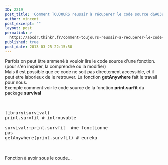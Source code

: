 ```yaml
---
ID: 2219
post_title: 'Comment TOUJOURS reussir à récuperer le code source d&#039;une fonction : getAnywhere'
author: vincent
post_excerpt: ""
layout: post
permalink: >
  https://abcdr.thinkr.fr/comment-toujours-reussir-a-recuperer-le-code-source-dune-fonction-getanywhere/
published: true
post_date: 2013-03-25 22:15:50
---
```

Parfois on peut être ammené à vouloir lire le code source d'une fonction.(pour s'en inspirer, la comprendre ou la modifier)<br />Mais il est possible que ce code ne soit pas directement accessible, et il peut etre laborieux de le retrouver. La fonction <strong>getAnywhere</strong> fait le travail pour nous. <br />Exemple comment voir le code source de la fonction <strong>print.surfit</strong> du package <strong>survival</strong><br /><br /> <pre><br />library(survival)<br />print.survfit # introuvable<br /> survival::print.survfit  #ne fonctionne pas<br />getAnywhere(print.survfit) # eureka<br /></pre> <br /><br />Fonction à avoir sous le coude...